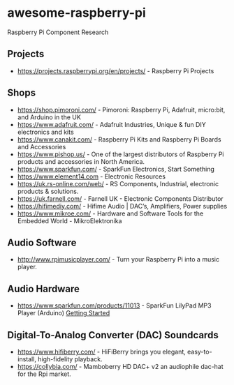 # awesome-raspberry-pi
Raspberry Pi Component Research

## Projects
- https://projects.raspberrypi.org/en/projects/ - Raspberry Pi Projects

## Shops
- https://shop.pimoroni.com/ - Pimoroni: Raspberry Pi, Adafruit, micro:bit, and Arduino in the UK
- https://www.adafruit.com/ - Adafruit Industries, Unique & fun DIY electronics and kits
- https://www.canakit.com/ - Raspberry Pi Kits and Raspberry Pi Boards and Accessories
- https://www.pishop.us/ - One of the largest distributors of Raspberry Pi products and accessories in North America.
- https://www.sparkfun.com/ - SparkFun Electronics, Start Something
- https://www.element14.com - Electronic Resources
- https://uk.rs-online.com/web/ - RS Components, Industrial, electronic products & solutions.
- https://uk.farnell.com/ - Farnell UK - Electronic Components Distributor
- https://hifimediy.com/ - Hifime Audio |  DAC’s, Amplifiers, Power supplies
- https://www.mikroe.com/ - Hardware and Software Tools for the Embedded World - MikroElektronika

## Audio Software
- http://www.rpimusicplayer.com/ - Turn your Raspberry Pi into a music player.

## Audio Hardware
- https://www.sparkfun.com/products/11013 - SparkFun LilyPad MP3 Player (Arduino) [Getting Started][1]

## Digital-To-Analog Converter (DAC) Soundcards
- https://www.hifiberry.com/ - HiFiBerry brings you elegant, easy-to-install, high-fidelity playback.
- https://collybia.com/ - Mamboberry HD DAC+ v2 an audiophile dac-hat for the Rpi market.


[1]: https://learn.sparkfun.com/tutorials/getting-started-with-the-lilypad-mp3-player
